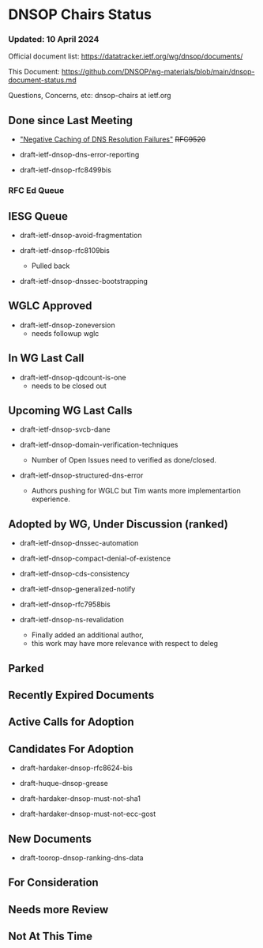 # DNSOP Chairs Status
### Updated: 10 April 2024

Official document list: https://datatracker.ietf.org/wg/dnsop/documents/

This Document: https://github.com/DNSOP/wg-materials/blob/main/dnsop-document-status.md

Questions, Concerns, etc:  dnsop-chairs at ietf.org

## Done since Last Meeting

* ["Negative Caching of DNS Resolution Failures"](https://datatracker.ietf.org/doc/draft-ietf-dnsop-caching-resolution-failures/) ~~RFC9520~~

* draft-ietf-dnsop-dns-error-reporting

* draft-ietf-dnsop-rfc8499bis

### RFC Ed Queue

## IESG Queue

* draft-ietf-dnsop-avoid-fragmentation

* draft-ietf-dnsop-rfc8109bis
    - Pulled back

* draft-ietf-dnsop-dnssec-bootstrapping

## WGLC Approved

* draft-ietf-dnsop-zoneversion
  - needs followup wglc

## In WG Last Call

* draft-ietf-dnsop-qdcount-is-one
  - needs to be closed out

## Upcoming WG Last Calls

* draft-ietf-dnsop-svcb-dane

* draft-ietf-dnsop-domain-verification-techniques
    - Number of Open Issues need to verified as done/closed.

* draft-ietf-dnsop-structured-dns-error
    - Authors pushing for WGLC but Tim wants more implementartion experience.

## Adopted by WG, Under Discussion (ranked)

* draft-ietf-dnsop-dnssec-automation

* draft-ietf-dnsop-compact-denial-of-existence

* draft-ietf-dnsop-cds-consistency

* draft-ietf-dnsop-generalized-notify

* draft-ietf-dnsop-rfc7958bis

* draft-ietf-dnsop-ns-revalidation
    - Finally added an additional author,
    - this work may have more relevance with respect to deleg

## Parked

## Recently Expired Documents


## Active Calls for Adoption

## Candidates For Adoption

* draft-hardaker-dnsop-rfc8624-bis

* draft-huque-dnsop-grease

* draft-hardaker-dnsop-must-not-sha1

* draft-hardaker-dnsop-must-not-ecc-gost

## New Documents

* draft-toorop-dnsop-ranking-dns-data

## For Consideration


## Needs more Review

## Not At This Time


